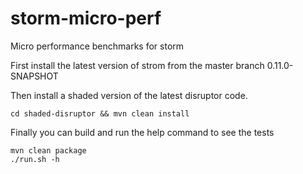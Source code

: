 # storm-micro-perf
Micro performance benchmarks for storm

First install the latest version of strom from the master branch 0.11.0-SNAPSHOT

Then install a shaded version of the latest disruptor code.
```
cd shaded-disruptor && mvn clean install
```

Finally you can build and run the help command to see the tests
```
mvn clean package
./run.sh -h
```
